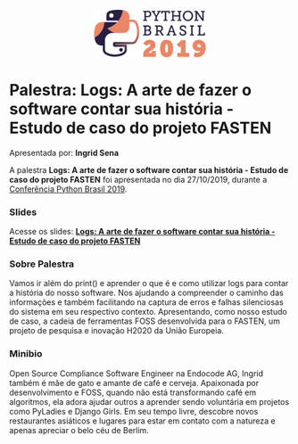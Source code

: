 <p align="center"><img src="../../logo_python_brasil_2019-01.svg" width="200"></p>

# Palestra: Logs: A arte de fazer o software contar sua história - Estudo de caso do projeto FASTEN
Apresentada por: **Ingrid Sena**


A palestra **Logs: A arte de fazer o software contar sua história - Estudo de caso do projeto FASTEN** foi apresentada no dia 27/10/2019, durante a [Conferência Python Brasil 2019](http://2019.pythonbrasil.org.br).



### Slides

Acesse os slides: **[Logs: A arte de fazer o software contar sua história - Estudo de caso do projeto FASTEN](https://github.com/senaingrid/talks-and-workshops/tree/master/logs_pythonbr_2019/ptbr)**



### Sobre Palestra
Vamos ir além do print() e aprender o que é e como utilizar logs para contar a história do nosso software. Nos ajudando a compreender o caminho das informações e também facilitando na captura de erros e falhas silenciosas do sistema em seu respectivo contexto. Apresentando, como nosso estudo de caso, a cadeia de ferramentas FOSS desenvolvida para o FASTEN, um projeto de pesquisa e inovação H2020 da União Europeia.



### Minibio
Open Source Compliance Software Engineer na Endocode AG, Ingrid também é mãe de gato e amante de café e cerveja. Apaixonada por desenvolvimento e FOSS, quando não está transformando café em algoritmos, ela adora ajudar outros a aprender sendo voluntária em projetos como PyLadies e Django Girls. Em seu tempo livre, descobre novos restaurantes asiáticos e lugares para estar em contato com a natureza e apenas apreciar o belo céu de Berlim.


